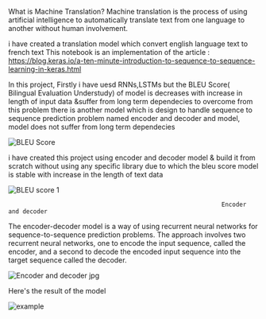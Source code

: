 What is Machine Translation?
Machine translation is the process of using artificial intelligence to automatically translate text from one language to another without human involvement.


i have created a translation model which convert english language text to french text 
This notebook is an implementation of the article : https://blog.keras.io/a-ten-minute-introduction-to-sequence-to-sequence-learning-in-keras.html


In this project, Firstly i have uesd RNNs,LSTMs but the BLEU Score( Bilingual Evaluation Understudy) of model is decreases with increase in length of input data &suffer from long term dependecies to overcome from this problem there is another model which is design to handle  sequence to sequence prediction problem named encoder and decoder and model, model does not suffer from long term dependecies 

![BLEU Score](https://user-images.githubusercontent.com/102478403/193464482-3db5e993-2231-4ff8-808f-85c64bd70ba8.jpg)

i have created this project using encoder and decoder model & build it from scratch without using any specific library due to which the bleu score model is stable with increase in the length of text data


![BLEU score 1](https://user-images.githubusercontent.com/102478403/193464577-66e062f9-7c16-4088-bb74-a350fe8c59a0.png)


                                                                Encoder and decoder 
The encoder-decoder model is a way of using recurrent neural networks for sequence-to-sequence prediction problems.
The approach involves two recurrent neural networks, one to encode the input sequence, called the encoder, and a second to decode the encoded input sequence into the target sequence called the decoder.


![Encoder and decoder jpg](https://user-images.githubusercontent.com/102478403/193464509-66650403-e485-4b15-80ce-e11554230bb7.jpeg)



Here's the result of the model


![example](https://user-images.githubusercontent.com/102478403/193464545-96f8fcd6-7f13-4eb1-8680-6bd82b22e960.PNG)


